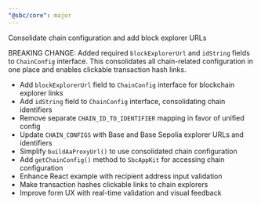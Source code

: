 ```yaml
---
"@sbc/core": major
---
```


Consolidate chain configuration and add block explorer URLs

BREAKING CHANGE: Added required `blockExplorerUrl` and `idString` fields to `ChainConfig` interface. This consolidates all chain-related configuration in one place and enables clickable transaction hash links.

- Add `blockExplorerUrl` field to `ChainConfig` interface for blockchain explorer links
- Add `idString` field to `ChainConfig` interface, consolidating chain identifiers
- Remove separate `CHAIN_ID_TO_IDENTIFIER` mapping in favor of unified config
- Update `CHAIN_CONFIGS` with Base and Base Sepolia explorer URLs and identifiers
- Simplify `buildAaProxyUrl()` to use consolidated chain configuration
- Add `getChainConfig()` method to `SbcAppKit` for accessing chain configuration
- Enhance React example with recipient address input validation
- Make transaction hashes clickable links to chain explorers
- Improve form UX with real-time validation and visual feedback 